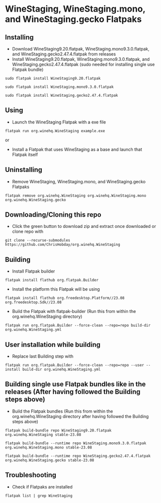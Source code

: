 # WineStaging, WineStaging.mono, and WineStaging.gecko Flatpaks
## Installing
- Download WineStaging9.20.flatpak, WineStaging.mono9.3.0.flatpak, and WineStaging.gecko2.47.4.flatpak from releases
- Install WineStaging9.20.flatpak, WineStaging.mono9.3.0.flatpak, and WineStaging.gecko2.47.4.flatpak (sudo needed for installing single use Flatpak bundle)
```console
sudo flatpak install WineStaging9.20.flatpak
```
```console
sudo flatpak install WineStaging.mono9.3.0.flatpak
```
```console
sudo flatpak install WineStaging.gecko2.47.4.flatpak
```
## Using
- Launch the WineStaging Flatpak with a exe file
```console
flatpak run org.winehq.WineStaging example.exe
```
or
- Install a Flatpak that uses WineStaging as a base and launch that Flatpak itself
## Uninstalling
- Remove WineStaging, WineStaging.mono, and WineStaging.gecko Flatpaks
```console
flatpak remove org.winehq.WineStaging org.winehq.WineStaging.mono org.winehq.WineStaging.gecko
```
## Downloading/Cloning this repo
- Click the green button to download zip and extract once downloaded or clone repo with
```console
git clone --recurse-submodules https://github.com/ChrisHobday/org.winehq.WineStaging
```
## Building
- Install Flatpak builder
```console
flatpak install flathub org.flatpak.Builder
```
- Install the platform this Flatpak will be using
```console
flatpak install flathub org.freedesktop.Platform//23.08 org.freedesktop.Sdk//23.08
```
- Build the Flatpak with flatpak-builder (Run this from within the org.winehq.WineStaging directory)
```console
flatpak run org.flatpak.Builder --force-clean --repo=repo build-dir org.winehq.WineStaging.yml
```
## User installation while building
- Replace last Building step with
```console
flatpak run org.flatpak.Builder --force-clean --repo=repo --user --install build-dir org.winehq.WineStaging.yml
```
## Building single use Flatpak bundles like in the releases (After having followed the Building steps above)
- Build the Flatpak bundles (Run this from within the org.winehq.WineStaging directory after having followed the Building steps above)
```console
flatpak build-bundle repo WineStaging9.20.flatpak org.winehq.WineStaging stable-23.08
```
```console
flatpak build-bundle --runtime repo WineStaging.mono9.3.0.flatpak org.winehq.WineStaging.mono stable-23.08
```
```console
flatpak build-bundle --runtime repo WineStaging.gecko2.47.4.flatpak org.winehq.WineStaging.gecko stable-23.08
```
## Troubleshooting
- Check if Flatpaks are installed
```console
flatpak list | grep WineStaging
```